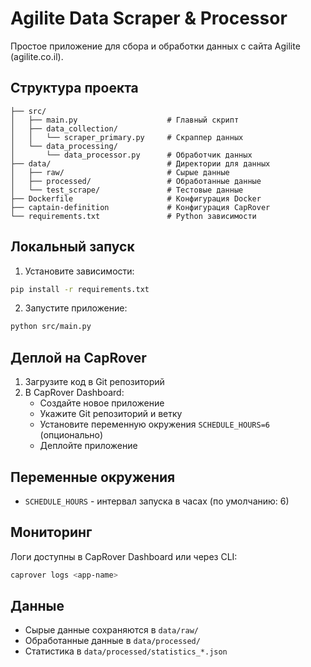 # Agilite Data Scraper & Processor

Простое приложение для сбора и обработки данных с сайта Agilite (agilite.co.il).

## Структура проекта

```
├── src/
│   ├── main.py                    # Главный скрипт
│   ├── data_collection/
│   │   └── scraper_primary.py     # Скраппер данных
│   └── data_processing/
│       └── data_processor.py      # Обработчик данных
├── data/                          # Директории для данных
│   ├── raw/                       # Сырые данные
│   ├── processed/                 # Обработанные данные
│   └── test_scrape/               # Тестовые данные
├── Dockerfile                     # Конфигурация Docker
├── captain-definition             # Конфигурация CapRover
└── requirements.txt               # Python зависимости
```

## Локальный запуск

1. Установите зависимости:
```bash
pip install -r requirements.txt
```

2. Запустите приложение:
```bash
python src/main.py
```

## Деплой на CapRover

1. Загрузите код в Git репозиторий
2. В CapRover Dashboard:
   - Создайте новое приложение
   - Укажите Git репозиторий и ветку
   - Установите переменную окружения `SCHEDULE_HOURS=6` (опционально)
   - Деплойте приложение

## Переменные окружения

- `SCHEDULE_HOURS` - интервал запуска в часах (по умолчанию: 6)

## Мониторинг

Логи доступны в CapRover Dashboard или через CLI:
```bash
caprover logs <app-name>
```

## Данные

- Сырые данные сохраняются в `data/raw/`
- Обработанные данные в `data/processed/`
- Статистика в `data/processed/statistics_*.json`
